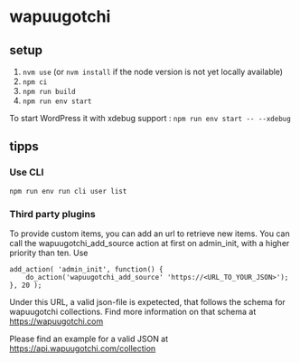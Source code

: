 # wapuugotchi

## setup

1. `nvm use` (or `nvm install` if the node version is not yet locally available)
1. `npm ci`
1. `npm run build`
1. `npm run env start`
  
  To start WordPress it with xdebug support : `npm run env start -- --xdebug`

## tipps
### Use CLI
``npm run env run cli user list``


### Third party plugins
To provide custom items, you can add an url to retrieve new items. You can call the wapuugotchi_add_source action at first on admin_init, with a higher priority than ten.
Use
```
add_action( 'admin_init', function() {
    do_action('wapuugotchi_add_source' 'https://<URL_TO_YOUR_JSON>');
}, 20 );
```

Under this URL, a valid json-file is expetected, that follows the schema for wapuugotchi collections. Find more information on that schema at https://wapuugotchi.com

Please find an example for a valid JSON at https://api.wapuugotchi.com/collection

